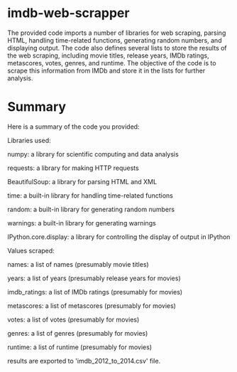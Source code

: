 # imdb-web-scrapper
The provided code imports a number of libraries for web scraping, parsing HTML, handling time-related functions, generating random numbers, and displaying output. The code also defines several lists to store the results of the web scraping, including movie titles, release years, IMDb ratings, metascores, votes, genres, and runtime. The objective of the code is to scrape this information from IMDb and store it in the lists for further analysis.

# Summary
Here is a summary of the code you provided:

Libraries used:

numpy: a library for scientific computing and data analysis

requests: a library for making HTTP requests

BeautifulSoup: a library for parsing HTML and XML

time: a built-in library for handling time-related functions

random: a built-in library for generating random numbers

warnings: a built-in library for generating warnings

IPython.core.display: a library for controlling the display of output in IPython

Values scraped:

names: a list of names (presumably movie titles)

years: a list of years (presumably release years for movies)

imdb_ratings: a list of IMDb ratings (presumably for movies)

metascores: a list of metascores (presumably for movies)

votes: a list of votes (presumably for movies)

genres: a list of genres (presumably for movies)

runtime: a list of runtime (presumably for movies)


results are exported to 'imdb_2012_to_2014.csv' file.
